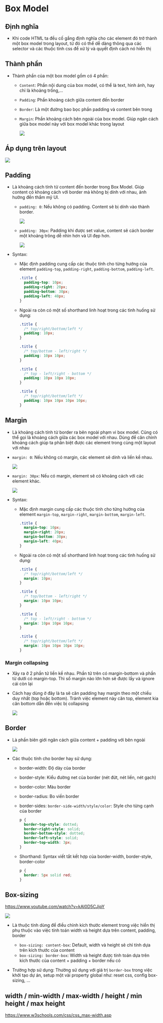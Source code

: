 # Box Model

## Định nghĩa

- Khi code HTML ta đều cố gắng định nghĩa cho các element đó trở thành một box model trong layout, từ đó có thể dễ dàng thông qua các selector và các thuộc tính css để xử lý và quyết định cách nó hiển thị

## Thành phần

- Thành phần của một box model gồm có 4 phần:

  - `Content`: Phần nội dung của box model, có thể là text, hình ảnh, hay chỉ là khoảng trống,...
  - `Padding`: Phần khoảng cách giữa content đến border
  - `Border`: Là một đường bao bọc phần padding và content bên trong
  - `Margin`: Phần khoảng cách bên ngoài của box model. Giúp ngăn cách giữa box model này với box model khác trong layout

    ![](images/box-model-1.png)

## Áp dụng trên layout

![](images/box-model-2.png)

## Padding

- Là khoảng cách tính từ content đến border trong Box Model. Giúp content có khoảng cách với border mà không bị dính với nhau, ảnh hưởng đến thẩm mỹ UI.

  - `padding: 0`: Nếu không có padding. Content sẽ bị dính vào thành border.

    ![](images/padding-0.png)

  - `padding: 30px`: Padding khi được set value, content sẽ cách border một khoảng trông dễ nhìn hơn và UI đẹp hơn.

    ![](images/padding-30px.png)

- Syntax:

  - Mặc định padding cung cấp các thuộc tính cho từng hướng của element `padding-top`, `padding-right`, `padding-bottom`, `padding-left`.

    ```css
    .title {
      padding-top: 10px;
      padding-right: 20px;
      padding-bottom: 30px;
      padding-left: 40px;
    }
    ```

  - Ngoài ra còn có một số shorthand linh hoạt trong các tình huống sử dụng:

    ```css
    .title {
      /* top/right/bottom/left */
      padding: 10px;
    }

    .title {
      /* top/bottom - left/right */
      padding: 10px 10px;
    }

    .title {
      /* top - left/right - bottom */
      padding: 10px 10px 10px;
    }

    .title {
      /* top/right/bottom/left */
      padding: 10px 10px 10px 10px;
    }
    ```

## Margin

- Là khoảng cách tính từ border ra bên ngoài phạm vi box model. Cũng có thể gọi là khoảng cách giữa các box model với nhau. Dùng để căn chỉnh khoảng cách giúp ta phân biệt được các element trong cùng một layout với nhau

- `margin: 0`: Nếu không có margin, các element sẽ dính và liền kề nhau.

  ![](images/margin-0.png)

- `margin: 30px`: Nếu có margin, element sẽ có khoảng cách với các element khác.

  ![](images/margin-30px.png)

- Syntax:

  - Mặc định margin cung cấp các thuộc tính cho từng hướng của element `margin-top`, `margin-right`, `margin-bottom`, `margin-left`.

    ```css
    .title {
      margin-top: 10px;
      margin-right: 20px;
      margin-bottom: 30px;
      margin-left: 40px;
    }
    ```

  - Ngoài ra còn có một số shorthand linh hoạt trong các tình huống sử dụng:

    ```css
    .title {
      /* top/right/bottom/left */
      margin: 10px;
    }

    .title {
      /* top/bottom - left/right */
      margin: 10px 10px;
    }

    .title {
      /* top - left/right - bottom */
      margin: 10px 10px 10px;
    }

    .title {
      /* top/right/bottom/left */
      margin: 10px 10px 10px 10px;
    }
    ```

### Margin collapsing

- Xảy ra ở 2 phần tử liền kề nhau. Phần tử trên có margin-bottom và phần từ dưới có margin-top. Thì số margin nào lớn hơn sẽ được lấy và ignore cái còn lại
- Cách hay dùng ở đây là ta sẽ căn padding hay margin theo một chiều duy nhất (top hoặc bottom). Tránh việc element này căn top, element kia căn bottom dẫn đến việc bị collapsing

  ![](/2_Programs/Stage2/2_css/images/margin-collapsing.png)

## Border

- Là phần biên giới ngăn cách giữa content + padding với bên ngoài

  ![](images/css-border.jpg)

- Các thuộc tính cho border hay sử dụng:

  - border-width: Độ dày của border
  - border-style: Kiểu đường net của border (nét đứt, nét liền, nét gạch)
  - border-color: Màu border
  - border-radius: Bo viền border
  - border-sides: `border-side-width/style/color`: Style cho từng cạnh của border

    ```css
    p {
      border-top-style: dotted;
      border-right-style: solid;
      border-bottom-style: dotted;
      border-left-style: solid;
      border-top-width: 3px;
    }
    ```

  - Shorthand: Syntax viết tắt kết hợp của border-width, border-style, border-color
    ```css
    p {
      border: 5px solid red;
    }
    ```

## Box-sizing

https://www.youtube.com/watch?v=kAI0D5CJjpY

![](images/box-sizing.png)

- Là thuộc tính dùng để điều chỉnh kích thước element trong việc hiển thị phụ thuộc vào việc tính toán width và height dựa trên content, padding, border

  - `box-sizing: content-box`: Default, width và height sẽ chỉ tính dựa trên kích thước của content
  - `box-sizing: border-box`: Width và height được tính toán dựa trên kích thước của content + padding + border nếu có

- Trường hợp sử dụng: Thường sử dụng với giá trị `border-box` trong việc khởi tạo dự án, setup một vài property global như: reset css, config box-sizing, ...

## width / min-width / max-width / height / min height / max height

https://www.w3schools.com/css/css_max-width.asp

```css

```
